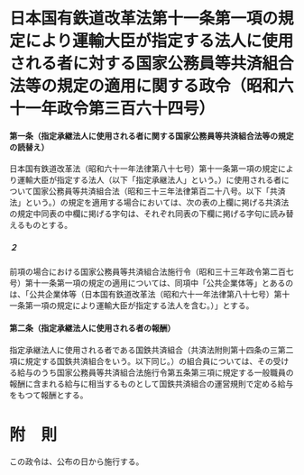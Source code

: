 # 日本国有鉄道改革法第十一条第一項の規定により運輸大臣が指定する法人に使用される者に対する国家公務員等共済組合法等の規定の適用に関する政令（昭和六十一年政令第三百六十四号）
#### 第一条（指定承継法人に使用される者に関する国家公務員等共済組合法等の規定の読替え）
日本国有鉄道改革法（昭和六十一年法律第八十七号）第十一条第一項の規定により運輸大臣が指定する法人（以下「指定承継法人」という。）に使用される者について国家公務員等共済組合法（昭和三十三年法律第百二十八号。以下「共済法」という。）の規定を適用する場合においては、次の表の上欄に掲げる共済法の規定中同表の中欄に掲げる字句は、それぞれ同表の下欄に掲げる字句に読み替えるものとする。
##### ２
前項の場合における国家公務員等共済組合法施行令（昭和三十三年政令第二百七号）第十一条第一項の規定の適用については、同項中「公共企業体等」とあるのは、「公共企業体等（日本国有鉄道改革法（昭和六十一年法律第八十七号）第十一条第一項の規定により運輸大臣が指定する法人を含む。）」とする。
#### 第二条（指定承継法人に使用される者の報酬）
指定承継法人に使用される者である国鉄共済組合（共済法附則第十四条の三第二項に規定する国鉄共済組合をいう。以下同じ。）の組合員については、その受ける給与のうち国家公務員等共済組合法施行令第五条第三項に規定する一般職員の報酬に含まれる給与に相当するものとして国鉄共済組合の運営規則で定める給与をもつて報酬とする。
# 附　則
この政令は、公布の日から施行する。
